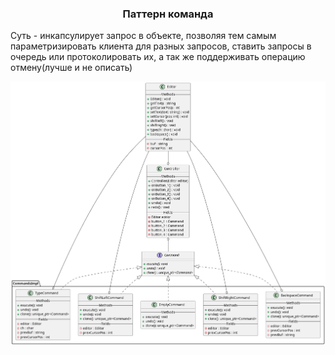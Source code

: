 ### <center>Паттерн команда<center>

Суть - инкапсулирует запрос в объекте, позволяя тем самым параметризировать клиента для разных запросов, ставить запросы в очередь или протоколировать их, а так же поддерживать операцию отмену(лучше и не описать)

![](./uml/Command.png)